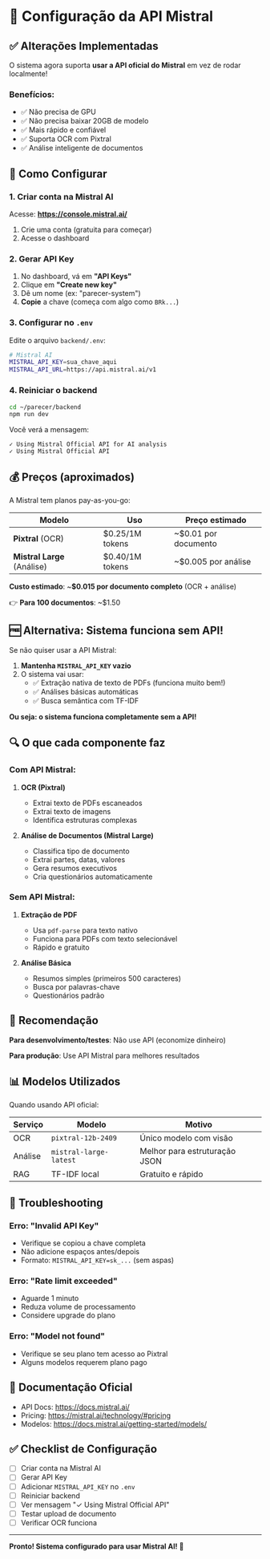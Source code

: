 # 🔑 Configuração da API Mistral

## ✅ Alterações Implementadas

O sistema agora suporta **usar a API oficial do Mistral** em vez de rodar localmente!

### Benefícios:
- ✅ Não precisa de GPU
- ✅ Não precisa baixar 20GB de modelo
- ✅ Mais rápido e confiável
- ✅ Suporta OCR com Pixtral
- ✅ Análise inteligente de documentos

## 📝 Como Configurar

### 1. Criar conta na Mistral AI

Acesse: **https://console.mistral.ai/**

1. Crie uma conta (gratuita para começar)
2. Acesse o dashboard

### 2. Gerar API Key

1. No dashboard, vá em **"API Keys"**
2. Clique em **"Create new key"**
3. Dê um nome (ex: "parecer-system")
4. **Copie** a chave (começa com algo como `BRk...`)

### 3. Configurar no `.env`

Edite o arquivo `backend/.env`:

```bash
# Mistral AI
MISTRAL_API_KEY=sua_chave_aqui
MISTRAL_API_URL=https://api.mistral.ai/v1
```

### 4. Reiniciar o backend

```bash
cd ~/parecer/backend
npm run dev
```

Você verá a mensagem:
```
✓ Using Mistral Official API for AI analysis
✓ Using Mistral Official API
```

## 💰 Preços (aproximados)

A Mistral tem planos pay-as-you-go:

| Modelo | Uso | Preço estimado |
|--------|-----|----------------|
| **Pixtral** (OCR) | $0.25/1M tokens | ~$0.01 por documento |
| **Mistral Large** (Análise) | $0.40/1M tokens | ~$0.005 por análise |

**Custo estimado**: ~**$0.015 por documento completo** (OCR + análise)

👉 **Para 100 documentos**: ~$1.50

## 🆓 Alternativa: Sistema funciona sem API!

Se não quiser usar a API Mistral:

1. **Mantenha `MISTRAL_API_KEY` vazio**
2. O sistema vai usar:
   - ✅ Extração nativa de texto de PDFs (funciona muito bem!)
   - ✅ Análises básicas automáticas
   - ✅ Busca semântica com TF-IDF

**Ou seja: o sistema funciona completamente sem a API!**

## 🔍 O que cada componente faz

### Com API Mistral:
1. **OCR (Pixtral)**
   - Extrai texto de PDFs escaneados
   - Extrai texto de imagens
   - Identifica estruturas complexas

2. **Análise de Documentos (Mistral Large)**
   - Classifica tipo de documento
   - Extrai partes, datas, valores
   - Gera resumos executivos
   - Cria questionários automaticamente

### Sem API Mistral:
1. **Extração de PDF**
   - Usa `pdf-parse` para texto nativo
   - Funciona para PDFs com texto selecionável
   - Rápido e gratuito

2. **Análise Básica**
   - Resumos simples (primeiros 500 caracteres)
   - Busca por palavras-chave
   - Questionários padrão

## 🎯 Recomendação

**Para desenvolvimento/testes**: Não use API (economize dinheiro)

**Para produção**: Use API Mistral para melhores resultados

## 📊 Modelos Utilizados

Quando usando API oficial:

| Serviço | Modelo | Motivo |
|---------|--------|--------|
| OCR | `pixtral-12b-2409` | Único modelo com visão |
| Análise | `mistral-large-latest` | Melhor para estruturação JSON |
| RAG | TF-IDF local | Gratuito e rápido |

## 🔧 Troubleshooting

### Erro: "Invalid API Key"
- Verifique se copiou a chave completa
- Não adicione espaços antes/depois
- Formato: `MISTRAL_API_KEY=sk_...` (sem aspas)

### Erro: "Rate limit exceeded"
- Aguarde 1 minuto
- Reduza volume de processamento
- Considere upgrade do plano

### Erro: "Model not found"
- Verifique se seu plano tem acesso ao Pixtral
- Alguns modelos requerem plano pago

## 📖 Documentação Oficial

- API Docs: https://docs.mistral.ai/
- Pricing: https://mistral.ai/technology/#pricing
- Modelos: https://docs.mistral.ai/getting-started/models/

## ✅ Checklist de Configuração

- [ ] Criar conta na Mistral AI
- [ ] Gerar API Key
- [ ] Adicionar `MISTRAL_API_KEY` no `.env`
- [ ] Reiniciar backend
- [ ] Ver mensagem "✓ Using Mistral Official API"
- [ ] Testar upload de documento
- [ ] Verificar OCR funciona

---

**Pronto! Sistema configurado para usar Mistral AI! 🚀**
